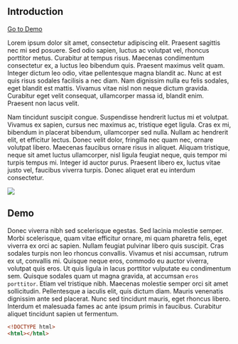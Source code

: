 ## Introduction

[Go to Demo](#demo)

Lorem ipsum dolor sit amet, consectetur adipiscing elit. Praesent
sagittis nec mi sed posuere. Sed odio sapien, luctus ac volutpat
vel, rhoncus porttitor metus. Curabitur at tempus risus. Maecenas
condimentum consectetur ex, a luctus leo bibendum quis. Praesent
maximus velit quam. Integer dictum leo odio, vitae pellentesque
magna blandit ac. Nunc at est quis risus sodales facilisis a nec
diam. Nam dignissim nulla eu felis sodales, eget blandit est mattis.
Vivamus vitae nisl non neque dictum gravida. Curabitur eget velit
consequat, ullamcorper massa id, blandit enim. Praesent non lacus
velit.

Nam tincidunt suscipit congue. Suspendisse hendrerit luctus mi et
volutpat. Vivamus ex sapien, cursus nec maximus ac, tristique eget
ligula. Cras ex mi, bibendum in placerat bibendum, ullamcorper sed
nulla. Nullam ac hendrerit elit, et efficitur lectus. Donec velit
dolor, fringilla nec quam nec, ornare volutpat libero. Maecenas
faucibus ornare risus in aliquet. Aliquam tristique, neque sit amet
luctus ullamcorper, nisl ligula feugiat neque, quis tempor mi turpis
tempus mi. Integer id auctor purus. Praesent libero ex, luctus vitae
justo vel, faucibus viverra turpis. Donec aliquet erat eu interdum
consectetur.

![](https://placehold.co/600x400)

## Demo

Donec viverra nibh sed scelerisque egestas. Sed lacinia molestie
semper. Morbi scelerisque, quam vitae efficitur ornare, mi quam
pharetra felis, eget viverra ex orci ac sapien. Nullam feugiat
pulvinar libero quis suscipit. Cras sodales turpis non leo rhoncus
convallis. Vivamus et nisi accumsan, rutrum ex ut, convallis mi.
Quisque neque eros, commodo eu auctor viverra, volutpat quis eros.
Ut quis ligula in lacus porttitor vulputate eu condimentum sem.
Quisque sodales quam ut magna gravida, at accumsan `eros porttitor`.
Etiam vel tristique nibh. Maecenas molestie semper orci sit amet
sollicitudin. Pellentesque a iaculis elit, quis dictum diam. Mauris
venenatis dignissim ante sed placerat. Nunc sed tincidunt mauris,
eget rhoncus libero. Interdum et malesuada fames ac ante ipsum
primis in faucibus. Curabitur aliquet tincidunt sapien ut fermentum.

```html
<!DOCTYPE html>
<html></html>
```
